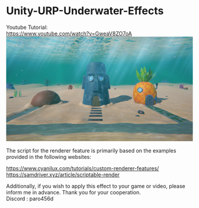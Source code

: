 # Unity-URP-Underwater-Effects

Youtube Tutorial:  
https://www.youtube.com/watch?v=GweaV8ZO7oA  
![image](https://github.com/Parrot222/Unity-URP-Underwater-Effects/blob/main/underwater%20thumbnail.png)  

The script for the renderer feature is primarily based on the examples provided in the following websites: 

https://www.cyanilux.com/tutorials/custom-renderer-features/  
https://samdriver.xyz/article/scriptable-render  

Additionally, if you wish to apply this effect to your game or video, please inform me in advance. Thank you for your cooperation.  
Discord : paro456d
